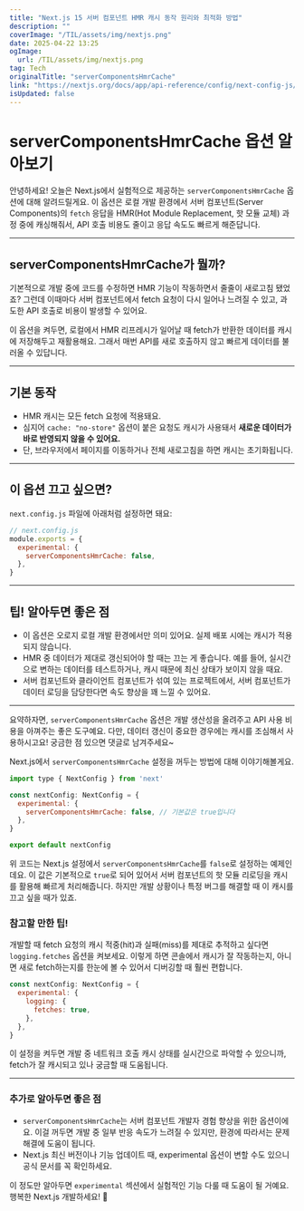 ```yaml
---
title: "Next.js 15 서버 컴포넌트 HMR 캐시 동작 원리와 최적화 방법"
description: ""
coverImage: "/TIL/assets/img/nextjs.png"
date: 2025-04-22 13:25
ogImage: 
  url: /TIL/assets/img/nextjs.png
tag: Tech
originalTitle: "serverComponentsHmrCache"
link: "https://nextjs.org/docs/app/api-reference/config/next-config-js/serverComponentsHmrCache"
isUpdated: false
---
```



# serverComponentsHmrCache 옵션 알아보기

안녕하세요! 오늘은 Next.js에서 실험적으로 제공하는 `serverComponentsHmrCache` 옵션에 대해 알려드릴게요. 이 옵션은 로컬 개발 환경에서 서버 컴포넌트(Server Components)의 `fetch` 응답을 HMR(Hot Module Replacement, 핫 모듈 교체) 과정 중에 캐싱해줘서, API 호출 비용도 줄이고 응답 속도도 빠르게 해준답니다.

---

## serverComponentsHmrCache가 뭘까?

기본적으로 개발 중에 코드를 수정하면 HMR 기능이 작동하면서 줄줄이 새로고침 됐었죠? 그런데 이때마다 서버 컴포넌트에서 fetch 요청이 다시 일어나 느려질 수 있고, 과도한 API 호출로 비용이 발생할 수 있어요.

이 옵션을 켜두면, 로컬에서 HMR 리프레시가 일어날 때 fetch가 반환한 데이터를 캐시에 저장해두고 재활용해요. 그래서 매번 API를 새로 호출하지 않고 빠르게 데이터를 불러올 수 있답니다.

---

## 기본 동작

- HMR 캐시는 모든 fetch 요청에 적용돼요.
- 심지어 `cache: "no-store"` 옵션이 붙은 요청도 캐시가 사용돼서 **새로운 데이터가 바로 반영되지 않을 수 있어요.**
- 단, 브라우저에서 페이지를 이동하거나 전체 새로고침을 하면 캐시는 초기화됩니다.

---

## 이 옵션 끄고 싶으면?

`next.config.js` 파일에 아래처럼 설정하면 돼요:

```js
// next.config.js
module.exports = {
  experimental: {
    serverComponentsHmrCache: false,
  },
}
```

---

## 팁! 알아두면 좋은 점

- 이 옵션은 오로지 로컬 개발 환경에서만 의미 있어요. 실제 배포 시에는 캐시가 적용되지 않습니다.
- HMR 중 데이터가 제대로 갱신되어야 할 때는 끄는 게 좋습니다. 예를 들어, 실시간으로 변하는 데이터를 테스트하거나, 캐시 때문에 최신 상태가 보이지 않을 때요.
- 서버 컴포넌트와 클라이언트 컴포넌트가 섞여 있는 프로젝트에서, 서버 컴포넌트가 데이터 로딩을 담당한다면 속도 향상을 꽤 느낄 수 있어요.

---

요약하자면, `serverComponentsHmrCache` 옵션은 개발 생산성을 올려주고 API 사용 비용을 아껴주는 좋은 도구예요. 다만, 데이터 갱신이 중요한 경우에는 캐시를 조심해서 사용하시고요! 궁금한 점 있으면 댓글로 남겨주세요~

<!-- TIL 수평 -->
<ins class="adsbygoogle"
     style="display:block"
     data-ad-client="ca-pub-4877378276818686"
     data-ad-slot="1549334788"
     data-ad-format="auto"
     data-full-width-responsive="true"></ins>
<script>
(adsbygoogle = window.adsbygoogle || []).push({});
</script>

Next.js에서 `serverComponentsHmrCache` 설정을 꺼두는 방법에 대해 이야기해볼게요.

```js
import type { NextConfig } from 'next'

const nextConfig: NextConfig = {
  experimental: {
    serverComponentsHmrCache: false, // 기본값은 true입니다
  },
}

export default nextConfig
```

위 코드는 Next.js 설정에서 `serverComponentsHmrCache`를 `false`로 설정하는 예제인데요. 이 값은 기본적으로 `true`로 되어 있어서 서버 컴포넌트의 핫 모듈 리로딩을 캐시를 활용해 빠르게 처리해줍니다. 하지만 개발 상황이나 특정 버그를 해결할 때 이 캐시를 끄고 싶을 때가 있죠.

### 참고할 만한 팁!

개발할 때 fetch 요청의 캐시 적중(hit)과 실패(miss)를 제대로 추적하고 싶다면 `logging.fetches` 옵션을 켜보세요. 이렇게 하면 콘솔에서 캐시가 잘 작동하는지, 아니면 새로 fetch하는지를 한눈에 볼 수 있어서 디버깅할 때 훨씬 편합니다.

```js
const nextConfig: NextConfig = {
  experimental: {
    logging: {
      fetches: true,
    },
  },
}
```

이 설정을 켜두면 개발 중 네트워크 호출 캐시 상태를 실시간으로 파악할 수 있으니까, fetch가 잘 캐시되고 있나 궁금할 때 도움됩니다.

---

### 추가로 알아두면 좋은 점

- `serverComponentsHmrCache`는 서버 컴포넌트 개발자 경험 향상을 위한 옵션이에요. 이걸 꺼두면 개발 중 일부 반응 속도가 느려질 수 있지만, 환경에 따라서는 문제 해결에 도움이 됩니다.
- Next.js 최신 버전이나 기능 업데이트 때, experimental 옵션이 변할 수도 있으니 공식 문서를 꼭 확인하세요.

이 정도만 알아두면 `experimental` 섹션에서 실험적인 기능 다룰 때 도움이 될 거예요. 행복한 Next.js 개발하세요! 🚀